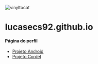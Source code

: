 ![vinyltocat](https://user-images.githubusercontent.com/102336205/198376198-bd4f5890-e69d-46af-a775-6b0e773b9141.png)

# lucasecs92.github.io
#### Página do perfil

* [Projeto Android](https://lucasecs92.github.io/projeto-android/)
* [Projeto Cordel](https://lucasecs92.github.io/projeto-cordel/)
